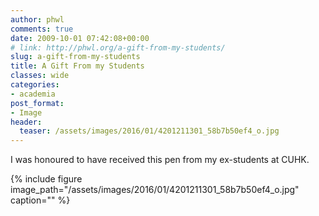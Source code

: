 ```yaml
---
author: phwl
comments: true
date: 2009-10-01 07:42:08+00:00
# link: http://phwl.org/a-gift-from-my-students/
slug: a-gift-from-my-students
title: A Gift From my Students
classes: wide
categories:
- academia
post_format:
- Image
header:
  teaser: /assets/images/2016/01/4201211301_58b7b50ef4_o.jpg
---
```


I was honoured to have received this pen from my ex-students at CUHK.

{% include figure image_path="/assets/images/2016/01/4201211301_58b7b50ef4_o.jpg" caption="" %}
